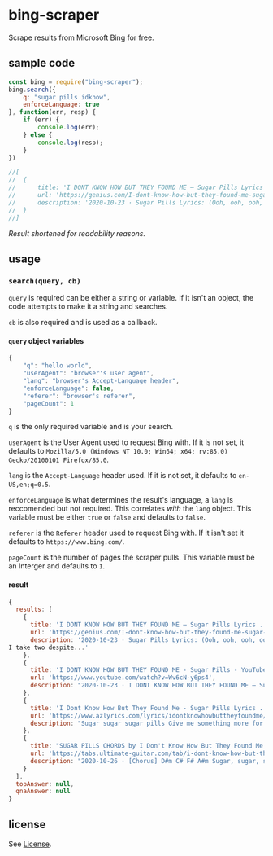 # bing-scraper
Scrape results from Microsoft Bing for free.

## sample code
```js
const bing = require("bing-scraper");
bing.search({
    q: "sugar pills idkhow",
    enforceLanguage: true  
}, function(err, resp) {
    if (err) {
        console.log(err);
    } else {
        console.log(resp);
    }
})

//[
//  {
//      title: 'I DONT KNOW HOW BUT THEY FOUND ME – Sugar Pills Lyrics | …',
//      url: 'https://genius.com/I-dont-know-how-but-they-found-me-sugar-pills-lyrics',
//      description: '2020-10-23 · Sugar Pills Lyrics: (Ooh, ooh, ooh, ooh, ooh, ooh) / (Ooh, ooh, ooh, ooh, ooh, ooh) / (Ooh, ooh, ooh, ooh, ooh, ooh) / (Ooh, ooh, ooh, ooh) / I take one to make me feel better / I take two despite...'
//  }
//]
```

*Result shortened for readability reasons.*

## usage

### ``search(query, cb)``

``query`` is required can be either a string or variable. If it isn't an object, the code attempts to make it a string and searches.

``cb`` is also required and is used as a callback.

#### ``query`` object variables

```js
{
    "q": "hello world",
    "userAgent": "browser's user agent",
    "lang": "browser's Accept-Language header",
    "enforceLanguage": false,
    "referer": "browser's referer",
    "pageCount": 1
}
```

``q`` is the only required variable and is your search.

``userAgent`` is the User Agent used to request Bing with. If it is not set, it defaults to ``Mozilla/5.0 (Windows NT 10.0; Win64; x64; rv:85.0) Gecko/20100101 Firefox/85.0``.

``lang`` is the ``Accept-Language`` header used. If it is not set, it defaults to ``en-US,en;q=0.5``.

``enforceLanguage`` is what determines the result's language, a ``lang`` is reccomended but not required. This correlates *with* the ``lang`` object. This variable must be either ``true`` or ``false`` and defaults to ``false``.

``referer`` is the ``Referer`` header used to request Bing with. If it isn't set it defaults to ``https://www.bing.com/``.

``pageCount`` is the number of pages the scraper pulls. This variable must be an Interger and defaults to ``1``.

#### result

```js
{
  results: [
    {
      title: 'I DONT KNOW HOW BUT THEY FOUND ME – Sugar Pills Lyrics ...',
      url: 'https://genius.com/I-dont-know-how-but-they-found-me-sugar-pills-lyrics',
      description: '2020-10-23 · Sugar Pills Lyrics: (Ooh, ooh, ooh, ooh, ooh, ooh) / (Ooh, ooh, ooh, ooh, ooh, ooh) / (Ooh, ooh, ooh, ooh, ooh, ooh) / (Ooh, ooh, ooh, ooh) / I take one to make me feel better / 
I take two despite...'
    },
    {
      title: 'I DONT KNOW HOW BUT THEY FOUND ME - Sugar Pills - YouTube',
      url: 'https://www.youtube.com/watch?v=Wv6cN-y6ps4',
      description: "2020-10-23 · I DONT KNOW HOW BUT THEY FOUND ME – SugarpillsFrom the album 'Razzmatazz' | Available NowListen/Download: http://found.ee/razzmatazzSubscribe to iDKHOW on Yo..."
    },
    {
      title: 'I Dont Know How But They Found Me - Sugar Pills Lyrics ...',
      url: 'https://www.azlyrics.com/lyrics/idontknowhowbuttheyfoundme/sugarpills.html',
      description: "Sugar sugar sugar pills Give me something more for my wild imagination Sugar sugar sugar pills Tell me that you're more than a sick fascination Fascination Fascination A quick fix It's a cheap trick Get yourself a pseudo-scientific little fiction You can fix this Seven, eight, nine I'm losing count again Maybe they don't work at all Swallow ..."
    },
    {
      title: "SUGAR PILLS CHORDS by I Don't Know How But They Found Me ...",
      url: 'https://tabs.ultimate-guitar.com/tab/i-dont-know-how-but-they-found-me/sugar-pills-chords-3388484',
      description: "2020-10-26 · [Chorus] D#m C# F# A#m Sugar, sugar, sugar pills D#m C# Oh, give me something more F# A#m for my wild imagination D#m C# F# A#m Sugar, sugar, sugar pills D#m C# Tell me that you're more F# A#m than a sick fascination G# Fascination, fascination [Post-Chorus] D#m C# F# A#m (x2) [Verse 2] D#m C# A quick fix, it's a cheap trick G# Get …"
    }
  ],
  topAnswer: null,
  qnaAnswer: null
}
```

## license

See [License](LICENSE).